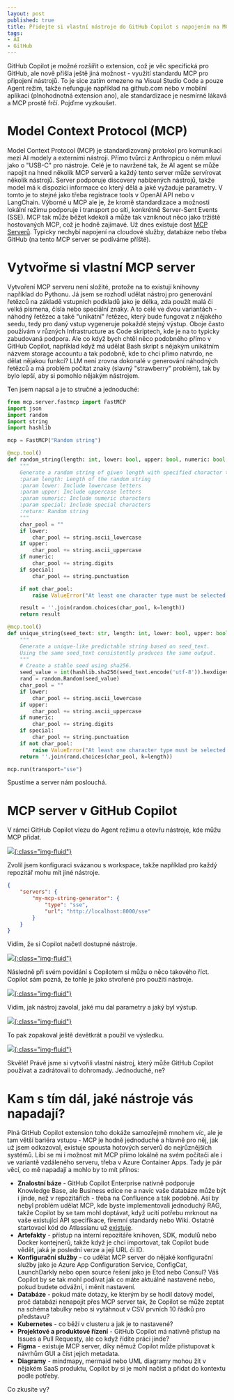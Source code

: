 ```yaml
---
layout: post
published: true
title: Přidejte si vlastní nástroje do GitHub Copilot s napojením na MCP server
tags:
- AI
- GitHub
---
```

GitHub Copilot je možné rozšířit o extension, což je věc specifická pro GitHub, ale nově přišla ještě jiná možnost - využití standardu MCP pro připojení nástrojů. To je sice zatím omezeno na Visual Studio Code a pouze Agent režim, takže nefunguje například na github.com nebo v mobilní aplikaci (plnohodnotná extension ano), ale standardizace je nesmírné lákavá a MCP prostě frčí. Pojďme vyzkoušet.

# Model Context Protocol (MCP)
Model Context Protocol (MCP) je standardizovaný protokol pro komunikaci mezi AI modely a externími nástroji. Přímo tvůrci z Anthropicu o něm mluví jako o "USB-C" pro nástroje. Celé je to navržené tak, že AI agent se může napojit na hned několik MCP serverů a každý tento server může servírovat několik nástrojů. Server podporuje discovery nabízených nástrojů, takže model má k dispozici informace co který dělá a jaké vyžaduje parametry. V tomto je to stejné jako třeba registrace tools v OpenAI API nebo v LangChain. Výborné u MCP ale je, že kromě standardizace a možnosti lokální režimu podporuje i transport po síti, konkrétně Server-Sent Events (SSE). MCP tak může běžet kdekoli a může tak vzniknout něco jako tržiště hostovaných MCP, což je hodně zajímavé. Už dnes existuje dost [MCP Serverů](https://github.com/modelcontextprotocol/servers). Typicky nechybí napojení na cloudové služby, databáze nebo třeba GitHub (na tento MCP server se podíváme příště).

# Vytvořme si vlastní MCP server
Vytvoření MCP serveru není složité, protože na to existují knihovny například do Pythonu. Já jsem se rozhodl udělat nástroj pro generování řetězců na základě vstupních podkladů jako je délka, zda použít malá či velká písmena, čísla nebo speciální znaky. A to celé ve dvou variantách - náhodný řetězec a také "unikátní" řetězec, který bude fungovat z nějakého seedu, tedy pro daný vstup vygeneruje pokaždé stejný výstup. Oboje často používám v různých Infrastructure as Code skriptech, kde je na to typicky zabudovaná podpora. Ale co když bych chtěl něco podobného přímo v GitHub Copilot, například když má udělat Bash skript s nějakým unikátním názvem storage accountu a tak podobně, kde to chci přímo natvrdo, ne dělat nějakou funkcí? LLM není zrovna dokonalé v generování náhodných řetězců a má problém počítat znaky (slavný "strawberry" problém), tak by bylo lepší, aby si pomohlo nějakým nástrojem. 

Ten jsem napsal a je to stručné a jednoduché:

```python
from mcp.server.fastmcp import FastMCP
import json
import random
import string
import hashlib

mcp = FastMCP("Random string")

@mcp.tool()
def random_string(length: int, lower: bool, upper: bool, numeric: bool, special: bool) -> str:
    """
    Generate a random string of given length with specified character types.
    :param length: Length of the random string
    :param lower: Include lowercase letters
    :param upper: Include uppercase letters
    :param numeric: Include numeric characters
    :param special: Include special characters
    :return: Random string
    """
    char_pool = ""
    if lower:
        char_pool += string.ascii_lowercase
    if upper:
        char_pool += string.ascii_uppercase
    if numeric:
        char_pool += string.digits
    if special:
        char_pool += string.punctuation

    if not char_pool:
        raise ValueError("At least one character type must be selected.")

    result = ''.join(random.choices(char_pool, k=length))
    return result

@mcp.tool()
def unique_string(seed_text: str, length: int, lower: bool, upper: bool, numeric: bool, special: bool) -> str:
    """
    Generate a unique-like predictable string based on seed_text.
    Using the same seed_text consistently produces the same output.
    """
    # Create a stable seed using sha256.
    seed_value = int(hashlib.sha256(seed_text.encode('utf-8')).hexdigest(), 16) % (2**32)
    rand = random.Random(seed_value)
    char_pool = ""
    if lower:
        char_pool += string.ascii_lowercase
    if upper:
        char_pool += string.ascii_uppercase
    if numeric:
        char_pool += string.digits
    if special:
        char_pool += string.punctuation
    if not char_pool:
        raise ValueError("At least one character type must be selected.")
    return ''.join(rand.choices(char_pool, k=length))

mcp.run(transport="sse")
```

Spustíme a server nám poslouchá.

# MCP server v GitHub Copilot
V rámci GitHub Copilot vlezu do Agent režimu a otevřu nástroje, kde můžu MCP přidat.

[![](/images/2025/2025-04-08-06-30-01.png){:class="img-fluid"}](/images/2025/2025-04-08-06-30-01.png)

Zvolil jsem konfiguraci svázanou s workspace, takže například pro každý repozitář mohu mít jiné nástroje.

```json
{
    "servers": {
        "my-mcp-string-generator": {
            "type": "sse",
            "url": "http://localhost:8000/sse"
        }
    }
}
```

Vidím, že si Copilot načetl dostupné nástroje.

[![](/images/2025/2025-04-08-06-34-47.png){:class="img-fluid"}](/images/2025/2025-04-08-06-34-47.png)

Následně při svém povídání s Copilotem si můžu o něco takového říct. Copilot sám pozná, že tohle je jako stvořené pro použití nástroje.

[![](/images/2025/2025-04-08-06-36-59.png){:class="img-fluid"}](/images/2025/2025-04-08-06-36-59.png)

Vidím, jak nástroj zavolal, jaké mu dal parametry a jaký byl výstup.

[![](/images/2025/2025-04-08-06-37-39.png){:class="img-fluid"}](/images/2025/2025-04-08-06-37-39.png)

To pak zopakoval ještě devětkrát a použil ve výsledku.

[![](/images/2025/2025-04-08-06-38-07.png){:class="img-fluid"}](/images/2025/2025-04-08-06-38-07.png)

Skvělé! Právě jsme si vytvořili vlastní nástroj, který může GitHub Copilot používat a zadrátovali to dohromady. Jednoduché, ne?

# Kam s tím dál, jaké nástroje vás napadají?
Plná GitHub Copilot extension toho dokáže samozřejmě mnohem víc, ale je tam větší bariéra vstupu - MCP je hodně jednoduché a hlavně pro něj, jak už jsem odkazoval, existuje spousta hotových serverů do nejrůznějších systémů. Líbí se mi i možnost mít MCP přímo lokálně na svém počítači ale i ve variantě vzdáleného serveru, třeba v Azure Container Apps. Tady je pár věcí, co mě napadají a mohlo by to mít přínos:
- **Znalostní báze** - GitHub Copilot Enterprise nativně podporuje Knowledge Base, ale Business edice ne a navíc vaše databáze může být i jinde, než v repozitářích - třeba na Confluence a tak podobně. Asi by nebyl problém udělat MCP, kde byste implementovali jednoduchý RAG, takže Copilot by se tam mohl doptávat, když ucítí potřebu mrknout na vaše existující API specifikace, firemní standardy nebo Wiki. Ostatně startovací kód do Atlassianu už [existuje](https://github.com/sooperset/mcp-atlassian).
- **Artefakty** - přístup na interní repozitáře knihoven, SDK, modulů nebo Docker kontejnerů, takže když je chci importovat, tak Copilot bude vědět, jaká je poslední verze a její URL či ID.
- **Konfigurační služby** - co udělat MCP server do nějaké konfigurační služby jako je Azure App Configuration Service, ConfigCat, LaunchDarkly nebo open source řešení jako je Etcd nebo Consul? Váš Copilot by se tak mohl podívat jak co máte aktuálně nastavené nebo, pokud budete odvážní, i měnit nastavení.
- **Databáze** - pokud máte dotazy, ke kterým by se hodil datový model, proč databázi nenapojit přes MCP server tak, že Copilot se může zeptat na schéma tabulky nebo si vytáhnout v CSV prvních 10 řádků pro představu?
- **Kubernetes** - co běží v clusteru a jak je to nastavené?
- **Projektové a produktové řízení** - GitHub Copilot má nativně přistup na Issues a Pull Requesty, ale co když řídíte práci jinde?
- **Figma** - existuje MCP server, díky němuž Copilot může přistupovat k návrhům GUI a číst jejich metadata.
- **Diagramy** - mindmapy, mermaid nebo UML diagramy mohou žít v nějakém SaaS produktu, Copilot by si je mohl načíst a přidat do kontextu podle potřeby.

Co zkusíte vy?